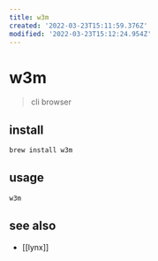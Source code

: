 ```yaml
---
title: w3m
created: '2022-03-23T15:11:59.376Z'
modified: '2022-03-23T15:12:24.954Z'
---
```


# w3m

> cli browser

## install

```sh
brew install w3m
```

## usage

```sh
w3m
```

## see also

- [[lynx]]
